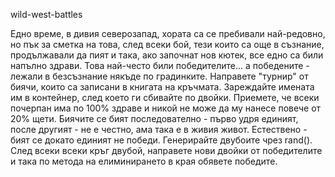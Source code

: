 wild-west-battles

Едно  време,  в  дивия  северозапад,  хората  са  се  пребивали  най-редовно,  но  пък  за сметка на това, след всеки бой, тези които са още в съзнание, продължавали да пият и така, ако започнат нов кютек, все едно са били напълно здрави. Това най-често били победителите... а победените - лежали в безсъзнание някъде по градинките. Направете "турнир" от биячи, които са записани в книгата на кръчмата. Зареждайте имената им в контейнер, след което ги сбивайте по двойки. Приемете, че всеки почерпан има по 100%  здраве  и  никой  не  може  да  му  нанесе  повече  от  20%  щети.  Биячите се  бият последователно - първо удря единият, после другият - не е честно, ама така е в живия живот.  Естествено  -  бият  се докато  единият  не  победи.  Генерирайте  двубоите  чрез rand(). След всеки всеки кръг двубой, направете нови двойки от победителите и така по метода на елиминирането в края обявете победитe.

